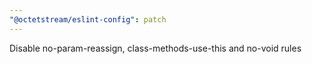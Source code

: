 ```yaml
---
"@octetstream/eslint-config": patch
---
```


Disable no-param-reassign, class-methods-use-this and no-void rules
